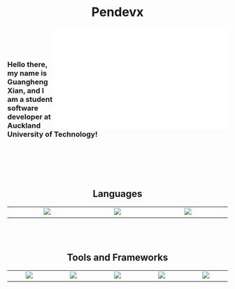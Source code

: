 <h1 align="center">Pendevx</h1>
<img align="right" src="https://raw.githubusercontent.com/pendevx/github-stats-transparent/output/generated/overview.svg" width="400">


<br><br><br>
<h3>
Hello there, my name is Guangheng Xian, and I am a student software developer at Auckland University of Technology!
</h3>

<br><br><br><br>

<h2 align="center">Languages</h2>
<table align="center">
<tr>
    <td align="center" width="260">
        <a>
            <img src="https://user-images.githubusercontent.com/29004603/75462714-9dd79b80-59bf-11ea-8e6b-575765733340.png">
        </a>
    </td>
    <td align="center" width="195">
        <a>
            <img src="https://upload.wikimedia.org/wikipedia/commons/thumb/6/6a/JavaScript-logo.png/768px-JavaScript-logo.png">
        </a>
    </td>
    <td align="center" width="260">
        <a>
            <img src="https://1000logos.net/wp-content/uploads/2020/09/Java-Logo.png">
        </a>
    </td>
</tr>
</table>

<br><br>

<h2 align="center">Tools and Frameworks</h2>
<table align="center">
<tr>
    <td align="center" width="260">
        <a>
            <img src="https://upload.wikimedia.org/wikipedia/commons/thumb/a/a7/React-icon.svg/1150px-React-icon.svg.png">
        </a>
    </td>
    <td align="center" width="260">
        <a>
            <img src="https://upload.wikimedia.org/wikipedia/commons/thumb/8/8e/Nextjs-logo.svg/2560px-Nextjs-logo.svg.png">
        </a>
    </td>
    <td align="center" width="260">
        <a>
            <img src="https://upload.wikimedia.org/wikipedia/commons/thumb/9/93/Amazon_Web_Services_Logo.svg/2560px-Amazon_Web_Services_Logo.svg.png">
        </a>
    </td>
    <td align="center" width="260">
        <a>
            <img src="https://upload.wikimedia.org/wikipedia/commons/thumb/e/e0/Git-logo.svg/512px-Git-logo.svg.png?20160811101906">
        </a>
    </td>
    <td align="center" width="260">
        <a>
            <img src="https://upload.wikimedia.org/wikipedia/commons/thumb/7/7d/Microsoft_.NET_logo.svg/2048px-Microsoft_.NET_logo.svg.png">
        </a>
    </td>
</tr>
</table>
